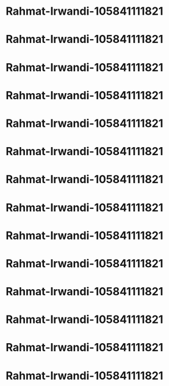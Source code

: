 # Rahmat-Irwandi-105841111821
# Rahmat-Irwandi-105841111821
# Rahmat-Irwandi-105841111821
# Rahmat-Irwandi-105841111821
# Rahmat-Irwandi-105841111821
# Rahmat-Irwandi-105841111821
# Rahmat-Irwandi-105841111821
# Rahmat-Irwandi-105841111821
# Rahmat-Irwandi-105841111821
# Rahmat-Irwandi-105841111821
# Rahmat-Irwandi-105841111821
# Rahmat-Irwandi-105841111821
# Rahmat-Irwandi-105841111821
# Rahmat-Irwandi-105841111821
